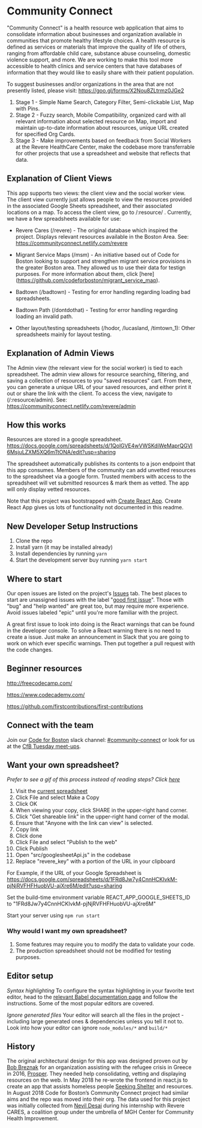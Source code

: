 # Community Connect
"Community Connect" is a health resource web application that aims to consolidate information about businesses and organization available in communities that promote healthy lifestyle choices. A health resource is defined as services or materials that improve the quality of life of others, ranging from affordable child care, substance abuse counseling, domestic violence support, and more. We are working to make this tool more accessible to health clinics and service centers that have databases of information that they would like to easily share with their patient population.

To suggest businesses and/or organizations in the area that are not presently listed, please visit:
https://goo.gl/forms/X2Nou8ZLtrmz0JGe2

  1. Stage 1 - Simple Name Search, Category Filter, Semi-clickable List, Map with Pins.
  2. Stage 2 - Fuzzy search, Mobile Compatibility, organized card with all relevant information about selected resource on Map, import and maintain up-to-date information about resources, unique URL created for specified Org Cards.
  3. Stage 3 - Make improvements based on feedback from Social Workers at the Revere HealthCare Center, make the codebase more transferrable for other projects that use a spreadsheet and website that reflects that data.

## Explanation of Client Views

This app supports two views: the client view and the social worker view. The client view currently just allows people to view the resources provided in the associated Google Sheets spreadsheet, and their associated locations on a map. To access the client view, go to /:resource/ . Currently, we have a few spreadsheets available for use:

* Revere Cares (/revere) - The original database which inspired the project. Displays relevant resources available in the Boston Area. See: https://communityconnect.netlify.com/revere

* Migrant Service Maps (/msm) - An initiative based out of Code for Boston looking to support and strengthen migrant service provisions in the greater Boston area. They allowed us to use their data for testign purposes. For more information about them, click [here] (https://github.com/codeforboston/migrant_service_map).

* Badtown (/badtown) - Testing for error handling regarding loading bad spreadsheets.

* Badtown Path (/dontdothat) - Testing for error handling regarding loading an invalid path.

* Other layout/testing spreadsheets (/hodor, /lucasland, /timtown_1): Other spreadsheets mainly for layout testing. 

## Explanation of Admin Views

The Admin view (the relevant view for the social worker) is tied to each spreadsheet. The admin view allows for resource searching, filtering, and saving a collection of resources to you "saved resources" cart. From there, you can generate a unique URL of your saved resources, and either print it out or share the link with the client. To access the view, navigate to (/:resource/admin). See: https://communityconnect.netlify.com/revere/admin

## How this works
Resources are stored in a google spreadsheet. https://docs.google.com/spreadsheets/d/1QolGVE4wVWSKdiWeMaprQGVI6MsjuLZXM5XQ6mTtONA/edit?usp=sharing

The spreadsheet automatically publishes its contents to a json endpoint that this app consumes. Members of the community can add unvetted resources to the spreadsheet via a google form. Trusted members with access to the spreadsheet will vet submitted
resources &  mark them as vetted. The app will only display vetted resources.

Note that this project was bootstrapped with [Create React App](https://github.com/facebookincubator/create-react-app).  Create React App gives us lots of functionality not documented in this readme.

## New Developer Setup Instructions
1) Clone the repo
2) Install yarn (it may be installed already)
3) Install dependencies by running `yarn`
4) Start the development server buy running `yarn start`

## Where to start
Our open issues are listed on the project's [Issues](https://github.com/codeforboston/communityconnect/issues) tab. The best places to start are unassigned issues with the label "[good first issue](https://github.com/codeforboston/communityconnect/issues?q=is%3Aopen+is%3Aissue+label%3A%22good+first+issue%22+no%3Aassignee)".
Those with "bug" and "help wanted" are great too, but may require more experience. Avoid issues labeled "epic" until you're more familiar with the project.

A great first issue to look into doing is the React warnings that can be found in the developer console. To solve a React warning there is no need to create a issue. Just make an announcement in Slack that you are going to work on which ever specific warnings. Then put together a pull request with the code changes.

## Beginner resources
http://freecodecamp.com/

https://www.codecademy.com/

https://github.com/firstcontributions/first-contributions

## Connect with the team
Join our [Code for Boston](https://www.codeforboston.org/) slack channel: [#community-connect](https://cfb-public.slack.com/messages/CC85SAJ0Z/) or look for us at the [CfB Tuesday meet-ups](https://meetup.com/Code-For-Boston).

## Want your own spreadsheet?

*Prefer to see a gif of this process instead of reading steps? Click [here](https://imgur.com/a/N6kdSjC)*

1) Visit the [current spreadsheet](https://docs.google.com/spreadsheets/d/1QolGVE4wVWSKdiWeMaprQGVI6MsjuLZXM5XQ6mTtONA/edit#gid=0)
1) Click File and select Make a Copy
1) Click OK
1) When viewing your copy, click SHARE in the upper-right hand corner.
1) Click "Get shareable link" in the upper-right hand corner of the modal.
1) Ensure that "Anyone with the link can view" is selected.
1) Copy link
1) Click done
1) Click File and select "Publish to the web"
1) Click Publish
1) Open "src/googlesheetApi.js" in the codebase
1) Replace "revere_key" with a portion of the URL in your clipboard

For Example, if the URL of your Google Spreadsheet is
https://docs.google.com/spreadsheets/d/1FRd8Jw7y4CnnHCKIvkM-pjNjRVFHFHuobVU-ajXre6M/edit?usp=sharing

Set the build-time environment variable REACT_APP_GOOGLE_SHEETS_ID to "1FRd8Jw7y4CnnHCKIvkM-pjNjRVFHFHuobVU-ajXre6M"

Start your server using `npm run start`

### Why would I want my own spreadsheet?

1) Some features may require you to modify the data to validate your code.
1) The production spreadsheet should not be modified for testing purposes.

## Editor setup
*Syntax highlighting* To configure the syntax highlighting in your favorite text editor, head to the [relevant Babel documentation page](https://babeljs.io/docs/editors) and follow the instructions. Some of the most popular editors are covered.

*Ignore generated files* Your editor will search all the files in the project - including large generated ones & dependencies unless you tell it not to. Look into how your editor can ignore `node_modules/*` and `build/*`

## History
The original architectural design for this app was designed proven out by [Bob Breznak](https://github.com/bobbrez) for an organization assisting with the refugee crisis in Greece in 2016, [Prosper](http://prosper.community/). They needed help consolidating, vetting and displaying resources on the web. In May 2018 he re-wrote the frontend in react.js to create an app that assists homeless people [Seeking Shelter](https://makao2.brez.io/) and resources. In August 2018 Code for Boston’s Community Connect project had similar aims and the repo was moved into their org. The data used for this project was initially collected from [Nevil Desai](https://www.linkedin.com/in/nevildesai/) during his internship with Revere CARES, a coalition group under the umbrella of MGH Center for Community Health Improvement.
